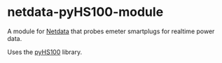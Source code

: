# netdata-pyHS100-module
A module for [Netdata](https://github.com/netdata/netdata) that probes emeter smartplugs for realtime power data.

Uses the [pyHS100](https://github.com/GadgetReactor/pyHS100) library.
